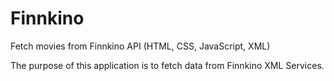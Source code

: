 # Finnkino
Fetch movies from Finnkino API (HTML, CSS, JavaScript, XML)

The purpose of this application is to fetch data from Finnkino XML Services.
